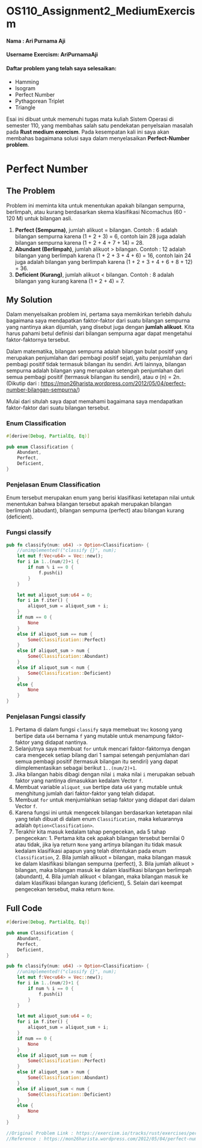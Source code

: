 # OS110_Assignment2_MediumExercism

#### Nama             : Ari Purnama Aji
#### Username Exercism: AriPurnamaAji

#### Daftar problem yang telah saya selesaikan:
- Hamming
- Isogram
- Perfect Number
- Pythagorean Triplet
- Triangle

Esai ini dibuat untuk memenuhi tugas mata kuliah Sistem Operasi di semester 110, yang membahas salah satu pendekatan penyelsaian masalah pada **Rust medium exercism**. Pada kesempatan kali ini saya akan membahas bagaimana solusi saya dalam menyelasaikan **Perfect-Number problem**.

# Perfect Number
## The Problem
Problem ini meminta kita untuk menentukan apakah bilangan sempurna, berlimpah, atau kurang berdasarkan skema klasifikasi Nicomachus (60 - 120 M) untuk bilangan asli.
1. **Perfect (Sempurna)**, jumlah alikuot = bilangan. Contoh : 6 adalah bilangan sempurna karena (1 + 2 + 3) = 6, contoh lain 28 juga adalah bilangan sempurna karena (1 + 2 + 4 + 7 + 14) = 28.
2. **Abundant (Berlimpah)**, jumlah alikuot > bilangan. Contoh : 12 adalah bilangan yang berlimpah karena (1 + 2 + 3 + 4 + 6) = 16,
contoh lain 24 juga adalah bilangan yang berlimpah karena (1 + 2 + 3 + 4 + 6 + 8 + 12) = 36.
3. **Deficient (Kurang)**, jumlah alikuot < bilangan. Contoh : 8 adalah bilangan yang kurang karena (1 + 2 + 4) = 7.

## My Solution
Dalam menyelsaikan problem ini, pertama saya memikirkan terlebih dahulu bagaimana saya mendapatkan faktor-faktor dari suatu bilangan sempurna yang nantinya akan dijumlah, yang disebut juga dengan **jumlah alikuot**. Kita harus pahami betul definisi dari bilangan sempurna agar dapat mengetahui faktor-faktornya tersebut.

Dalam matematika, bilangan  sempurna adalah bilangan bulat positif yang merupakan penjumlahan dari pembagi positif sejati, yaitu penjumlahan dari pembagi positif tidak termasuk bilangan itu sendiri. Arti lainnya, bilangan sempurna adalah bilangan yang merupakan setengah penjumlahan dari semua pembagi positif (termasuk bilangan itu sendiri), atau σ (n) = 2n. (Dikutip dari : https://mon26harista.wordpress.com/2012/05/04/perfect-number-bilangan-sempurna/)

Mulai dari situlah saya dapat memahami bagaimana saya mendapatkan faktor-faktor dari suatu bilangan tersebut. 

### Enum Classification
```Rust
#[derive(Debug, PartialEq, Eq)]

pub enum Classification {
    Abundant,
    Perfect,
    Deficient,
}
```

### Penjelasan Enum Classification
Enum tersebut merupakan enum yang berisi klasifikasi ketetapan nilai untuk menentukan bahwa bilangan tersebut apakah merupakan bilangan berlimpah (abudant), bilangan sempurna (perfect) atau bilangan kurang (deficient).

### Fungsi classify
```Rust
pub fn classify(num: u64) -> Option<Classification> {
    //unimplemented!("classify {}", num);
    let mut f:Vec<u64> = Vec::new();
    for i in 1..(num/2)+1 {
        if num % i == 0 {
            f.push(i)
        }
    }

    let mut aliquot_sum:u64 = 0;
    for i in f.iter() {
        aliquot_sum = aliquot_sum + i;
    }
    if num == 0 {
        None
    }
    else if aliquot_sum == num {
        Some(Classification::Perfect)
    }
    else if aliquot_sum > num {
        Some(Classification::Abundant)
    }
    else if aliquot_sum < num {
        Some(Classification::Deficient)
    }
    else {
        None
    }
}
```

### Penjelasan Fungsi classify
1. Pertama di dalam fungsi `classify` saya memebuat `Vec` kosong yang bertipe data `u64` bernama `f` yang mutable untuk menampung faktor-faktor yang didapat nantinya. 
2. Selanjutnya saya membuat `for` untuk mencari faktor-faktornya dengan cara mengecek setiap bilang dari 1 sampai setengah penjumlahan dari semua pembagi positif (termasuk bilangan itu sendiri) yang dapat diimplementasikan sebagai berikut `1..(num/2)+1`.
3. Jika bilangan habis dibagi dengan nilai `i` maka nilai `i` merupakan sebuah faktor yang nantinya dimasukkan kedalam Vector `f`.
4. Membuat variable `aliquot_sum` bertipe data `u64` yang mutable untuk menghitung jumlah dari faktor-faktor yang telah didapat.
5. Membuat `for` untuk menjumlahkan setiap faktor yang didapat dari dalam Vector `f`.
6. Karena fungsi ini untuk mengecek bilangan berdasarkan ketetapan nilai yang telah dibuat di dalam enum `Classification`, maka keluarannya adalah `Option<Classification>`.
7. Terakhir kita masuk kedalam tahap pengecekan, ada 5 tahap pengecekan: 1. Pertama kita cek apakah bilangan tersebut bernilai 0 atau tidak, jika iya return `None` yang artinya bilangan itu tidak masuk kedalam klasifikasi apapun yang telah ditentukan pada enum `Classification`, 2. Bila jumlah alikuot = bilangan, maka bilangan masuk ke dalam klasifikasi bilangan sempurna (perfect), 3. Bila jumlah alikuot > bilangan, maka bilangan masuk ke dalam klasifikasi bilangan berlimpah (abundant), 4. Bila jumlah alikuot < bilangan, maka bilangan masuk ke dalam klasifikasi bilangan kurang (deficient), 5. Selain dari keempat pengecekan tersebut, maka return `None`.

## Full Code
```Rust
#[derive(Debug, PartialEq, Eq)]

pub enum Classification {
    Abundant,
    Perfect,
    Deficient,
}

pub fn classify(num: u64) -> Option<Classification> {
    //unimplemented!("classify {}", num);
    let mut f:Vec<u64> = Vec::new();
    for i in 1..(num/2)+1 {
        if num % i == 0 {
            f.push(i)
        }
    }

    let mut aliquot_sum:u64 = 0;
    for i in f.iter() {
        aliquot_sum = aliquot_sum + i;
    }
    if num == 0 {
        None
    }
    else if aliquot_sum == num {
        Some(Classification::Perfect)
    }
    else if aliquot_sum > num {
        Some(Classification::Abundant)
    }
    else if aliquot_sum < num {
        Some(Classification::Deficient)
    }
    else {
        None
    }
}

//Original Problem Link : https://exercism.io/tracks/rust/exercises/perfect-numbers/solutions/b68dd705d8a5493a93106b8689615616
//Reference : https://mon26harista.wordpress.com/2012/05/04/perfect-number-bilangan-sempurna/
```
